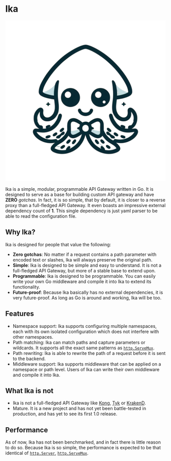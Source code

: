 # Ika

<p align="center">
  <img src="https://github.com/ALX99/ika/blob/master/logo.png" />
</p>

Ika is a simple, modular, programmable API Gateway written in Go. It is designed to serve as a base for building custom API gateway and have **ZERO** *gotchas*.
In fact, it is so simple, that by default, it is closer to a reverse proxy than a full-fledged API Gateway. It even boasts an impressive external dependency count of **1**.
This single dependency is just yaml parser to be able to read the configuration file.


## Why Ika?

Ika is designed for people that value the following:

- **Zero gotchas**: No matter if a request contains a path parameter with encoded text or slashes, Ika will always preserve the original path.
- **Simple**: Ika is designed to be simple and easy to understand. It is not a full-fledged API Gateway, but more of a stable base to extend upon.
- **Programmable**: Ika is designed to be programmable. You can easily write your own Go middleware and compile it into Ika to extend its functionality.
- **Future-proof**: Because Ika basically has no external dependencies, it is very future-proof. As long as Go is around and working, Ika will be too.

## Features

- Namespace support: Ika supports configuring multiple namespaces, each with its own isolated configuration which does not interfere with other namespaces.
- Path matching: Ika can match paths and capture parameters or wildcards. It supports all the exact same patterns as [`http.ServeMux`](https://pkg.go.dev/net/http#hdr-Patterns).
- Path rewriting: Ika is able to rewrite the path of a request before it is sent to the backend.
- Middleware support: Ika supports middleware that can be applied on a namespace or path level. Users of Ika can write their own middleware and compile it into Ika.

## What Ika is not

- Ika is not a full-fledged API Gateway like [Kong](https://konghq.com/products/kong-gateway), [Tyk](https://tyk.io) or [KrakenD](https://www.krakend.io).
- Mature. It is a new project and has not yet been battle-tested in production, and has yet to see its first 1.0 release.


## Performance

As of now, Ika has not been benchmarked, and in fact there is little reason to do so.
Because Ika is so simple, the performance is expected to be that identical of [`http.Server`](https://pkg.go.dev/net/http#Server), [`http.ServeMux`](https://pkg.go.dev/net/http#ServeMux).
